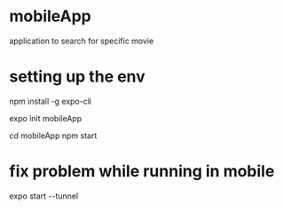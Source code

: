 # mobileApp

application to search for specific movie 
 
# setting up the env 

npm install -g expo-cli 

expo init mobileApp


cd mobileApp 
npm start

# fix problem while running in mobile 

expo start --tunnel


